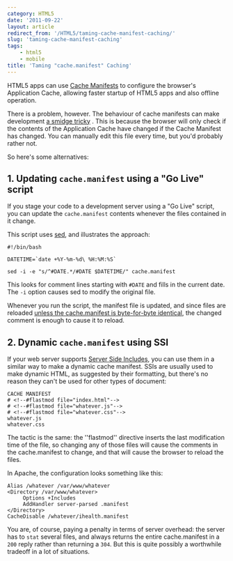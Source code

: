 ```yaml
---
category: HTML5
date: '2011-09-22'
layout: article
redirect_from: '/HTML5/taming-cache-manifest-caching/'
slug: 'taming-cache-manifest-caching'
tags:
    - html5
    - mobile
title: 'Taming "cache.manifest" Caching'
---
```


HTML5 apps can use [Cache Manifests](https://www.w3.org/TR/2011/WD-html5-20110525/offline.html) to
configure the browser's Application Cache, allowing faster startup of
HTML5 apps and also offline operation.

There is a problem, however. The behaviour of cache manifests can make
development [a smidge tricky](http://diveintohtml5.org/offline.html#debugging) . This is
because the browser will only check if the contents of the Application
Cache have changed if the Cache Manifest has changed. You can manually
edit this file every time, but you'd probably rather not.

So here's some alternatives:

## 1. Updating `cache.manifest` using a "Go Live" script

If you stage your code to a development server using a "Go Live" script,
you can update the `cache.manifest` contents whenever the files
contained in it change.

This script uses [sed](http://en.wikipedia.org/wiki/Sed), and
illustrates the approach:

    #!/bin/bash

    DATETIME=`date +%Y-%m-%d\ %H:%M:%S`

    sed -i -e "s/^#DATE.*/#DATE $DATETIME/" cache.manifest

This looks for comment lines starting with `#DATE` and fills in the
current date. The `-i` option causes sed to modify the original file.

Whenever you run the script, the manifest file is updated, and since
files are reloaded [unless the cache.manifest is byte-for-byte identical](http://www.w3.org/TR/html5/offline.html#downloading-or-updating-an-application-cache),
the changed comment is enough to cause it to reload.

## 2. Dynamic `cache.manifest` using SSI

If your web server supports [Server Side
Includes](http://en.wikipedia.org/wiki/Server_Side_Includes), you can
use them in a similar way to make a dynamic cache manifest. SSIs are
usually used to make dynamic HTML, as suggested by their formatting, but
there's no reason they can't be used for other types of document:

    CACHE MANIFEST
    # <!--#flastmod file="index.html"-->
    # <!--#flastmod file="whatever.js"-->
    # <!--#flastmod file="whatever.css"-->
    whatever.js
    whatever.css

The tactic is the same: the ''flastmod'' directive inserts the last
modification time of the file, so changing any of those files will cause
the comments in the cache.manifest to change, and that will cause the
browser to reload the files.

In Apache, the configuration looks something like this:

    Alias /whatever /var/www/whatever
    <Directory /var/www/whatever>
         Options +Includes
         AddHandler server-parsed .manifest
    </Directory>
    CacheDisable /whatever/ihealth.manifest

You are, of course, paying a penalty in terms of server overhead: the
server has to `stat` several files, and always returns the entire
cache.manifest in a `200` reply rather than returning a `304`. But this
is quite possibly a worthwhile tradeoff in a lot of situations.
